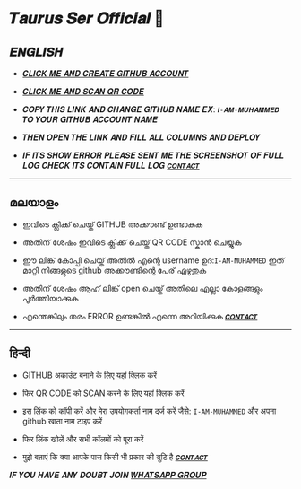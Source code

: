 #  𝑻𝒂𝒖𝒓𝒖𝒔 𝑺𝒆𝒓 𝑶𝒇𝒇𝒊𝒄𝒊𝒂𝒍 🦅


## 𝑬𝑵𝑮𝑳𝑰𝑺𝑯

* [𝑪𝑳𝑰𝑪𝑲 𝑴𝑬 𝑨𝑵𝑫 𝑪𝑹𝑬𝑨𝑻𝑬 𝑮𝑰𝑻𝑯𝑼𝑩 𝑨𝑪𝑪𝑶𝑼𝑵𝑻](github.com)


* [𝑪𝑳𝑰𝑪𝑲 𝑴𝑬 𝑨𝑵𝑫 𝑺𝑪𝑨𝑵 𝑸𝑹 𝑪𝑶𝑫𝑬](𝑹𝑬𝑷𝑳𝑰𝑻.com)


* 𝑪𝑶𝑷𝒀 𝑻𝑯𝑰𝑺 𝑳𝑰𝑵𝑲 𝑨𝑵𝑫 𝑪𝑯𝑨𝑵𝑮𝑬 𝑮𝑰𝑻𝑯𝑼𝑩 𝑵𝑨𝑴𝑬 𝑬𝑿: `𝑰-𝑨𝑴-𝑴𝑼𝑯𝑨𝑴𝑴𝑬𝑫` 𝑻𝑶 𝒀𝑶𝑼𝑹 𝑮𝑰𝑻𝑯𝑼𝑩 𝑨𝑪𝑪𝑶𝑼𝑵𝑻 𝑵𝑨𝑴𝑬


* 𝑻𝑯𝑬𝑵 𝑶𝑷𝑬𝑵 𝑻𝑯𝑬 𝑳𝑰𝑵𝑲 𝑨𝑵𝑫 𝑭𝑰𝑳𝑳 𝑨𝑳𝑳 𝑪𝑶𝑳𝑼𝑴𝑵𝑺 𝑨𝑵𝑫 𝑫𝑬𝑷𝑳𝑶𝒀


* 𝑰𝑭 𝑰𝑻𝑺 𝑺𝑯𝑶𝑾 𝑬𝑹𝑹𝑶𝑹 𝑷𝑳𝑬𝑨𝑺𝑬 𝑺𝑬𝑵𝑻 𝑴𝑬 𝑻𝑯𝑬 𝑺𝑪𝑹𝑬𝑬𝑵𝑺𝑯𝑶𝑻 𝑶𝑭 𝑭𝑼𝑳𝑳 𝑳𝑶𝑮 𝑪𝑯𝑬𝑪𝑲 𝑰𝑻𝑺 𝑪𝑶𝑵𝑻𝑨𝑰𝑵 𝑭𝑼𝑳𝑳 𝑳𝑶𝑮 [`𝑪𝑶𝑵𝑻𝑨𝑪𝑻`](http://wa.me/919961050829?text=bro%20found%20error)

---

## മലയാളം

* ഇവിടെ ക്ലിക്ക് ചെയ്ത് GITHUB അക്കൗണ്ട് ഉണ്ടാകുക

* അതിന് ശേഷം ഇവിടെ ക്ലിക്ക് ചെയ്ത് QR CODE സ്കാൻ ചെയ്യുക

* ഈ ലിങ്ക് കോപ്പി ചെയ്ത് അതിൽ എന്റെ username ഉദ:`I-AM-MUHAMMED` ഇത് മാറ്റി നിങ്ങളുടെ github അക്കൗണ്ടിന്റെ പേര് എഴുതുക

* അതിന് ശേഷം ആഹ് ലിങ്ക് open ചെയ്ത് അതിലെ എല്ലാ കോളങ്ങളും പൂർത്തിയാക്കുക

* എന്തെങ്കിലും തരം ERROR ഉണ്ടങ്കിൽ എന്നെ അറിയിക്കുക [`𝑪𝑶𝑵𝑻𝑨𝑪𝑻`](http://wa.me/919961050829?text=bro%20found%20error)

---

## हिन्दी

* GITHUB अकाउंट बनाने के लिए यहां क्लिक करें

* फिर QR CODE को SCAN करने के लिए यहां क्लिक करें

* इस लिंक को कॉपी करें और मेरा उपयोगकर्ता नाम दर्ज करें जैसे: `I-AM-MUHAMMED` और अपना github खाता नाम टाइप करें

* फिर लिंक खोलें और सभी कॉलमों को पूरा करें

* मुझे बताएं कि क्या आपके पास किसी भी प्रकार की त्रुटि है [`𝑪𝑶𝑵𝑻𝑨𝑪𝑻`](http://wa.me/919961050829?text=bro%20found%20error)


𝑰𝑭 𝒀𝑶𝑼 𝑯𝑨𝑽𝑬 𝑨𝑵𝒀 𝑫𝑶𝑼𝑩𝑻 𝑱𝑶𝑰𝑵 [𝑾𝑯𝑨𝑻𝑺𝑨𝑷𝑷 𝑮𝑹𝑶𝑼𝑷]()
